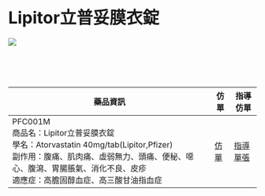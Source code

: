 

<big>Lipitor立普妥膜衣錠</big>
====  
![](https://www.cgmh.org.tw/stor/picture/PFC001M201605096150.JPG)  
<br><br>
<br><br>

藥品資訊| 仿單 |指導仿單
---- | ---| ---
PFC001M<br>商品名：Lipitor立普妥膜衣錠<br>學名：Atorvastatin 40mg/tab(Lipitor,Pfizer)<br>副作用：腹痛、肌肉痛、虛弱無力、頭痛、便秘、噁心、腹瀉、胃腸脹氣、消化不良、皮疹<br>適應症：高膽固醇血症、高三酸甘油指血症 |[仿單]()| [指導單張](https://drive.google.com/file/d/16GbiWnr3SGYnv2y_qiX94DoFfJswFFbE/view?usp=sharing)
